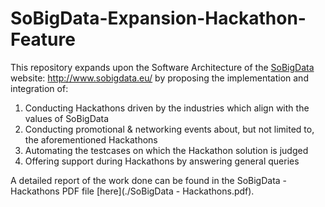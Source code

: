 # SoBigData-Expansion-Hackathon-Feature

This repository expands upon the Software Architecture of the [SoBigData](http://www.sobigdata.eu/) website: http://www.sobigdata.eu/ by proposing the implementation and integration of:
1. Conducting Hackathons driven by the industries which align with the values of SoBigData
2. Conducting promotional & networking events about, but not limited to, the aforementioned Hackathons
3. Automating the testcases on which the Hackathon solution is judged
4. Offering support during Hackathons by answering general queries

A detailed report of the work done can be found in the SoBigData - Hackathons PDF file [here](./SoBigData - Hackathons.pdf).
